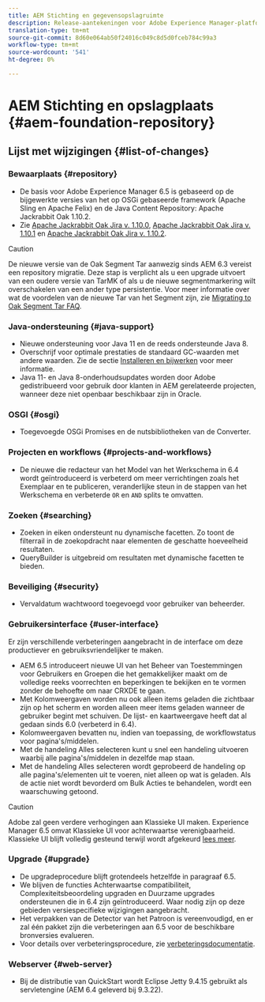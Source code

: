 ```yaml
---
title: AEM Stichting en gegevensopslagruimte
description: Release-aantekeningen voor Adobe Experience Manager-platform en -opslagplaats.
translation-type: tm+mt
source-git-commit: 8d60e064ab50f24016c049c8d5d0fceb784c99a3
workflow-type: tm+mt
source-wordcount: '541'
ht-degree: 0%

---
```



# AEM Stichting en opslagplaats {#aem-foundation-repository}

## Lijst met wijzigingen {#list-of-changes}

### Bewaarplaats {#repository}

* De basis voor Adobe Experience Manager 6.5 is gebaseerd op de bijgewerkte versies van het op OSGi gebaseerde framework (Apache Sling en Apache Felix) en de Java Content Repository: Apache Jackrabbit Oak 1.10.2.
* Zie [Apache Jackrabbit Oak Jira v. 1.10.0](https://archive.apache.org/dist/jackrabbit/oak/1.10.0/RELEASE-NOTES.txt), [Apache Jackrabbit Oak Jira v. 1.10.1](https://archive.apache.org/dist/jackrabbit/oak/1.10.1/RELEASE-NOTES.txt) en [Apache Jackrabbit Oak Jira v. 1.10.2](https://archive.apache.org/dist/jackrabbit/oak/1.10.2/RELEASE-NOTES.txt).

>[!CAUTION]
>
>De nieuwe versie van de Oak Segment Tar aanwezig sinds AEM 6.3 vereist een repository migratie. Deze stap is verplicht als u een upgrade uitvoert van een oudere versie van TarMK of als u de nieuwe segmentmarkering wilt overschakelen van een ander type persistentie. Voor meer informatie over wat de voordelen van de nieuwe Tar van het Segment zijn, zie [Migrating to Oak Segment Tar FAQ](/help/sites-deploying/revision-cleanup.md#migrating-to-oak-segment-tar).

### Java-ondersteuning {#java-support}

* Nieuwe ondersteuning voor Java 11 en de reeds ondersteunde Java 8.
* Overschrijf voor optimale prestaties de standaard GC-waarden met andere waarden. Zie de sectie [Installeren en bijwerken](/help/sites-deploying/custom-standalone-install.md) voor meer informatie.
* Java 11- en Java 8-onderhoudsupdates worden door Adobe gedistribueerd voor gebruik door klanten in AEM gerelateerde projecten, wanneer deze niet openbaar beschikbaar zijn in Oracle.

### OSGI {#osgi}

* Toegevoegde OSGi Promises en de nutsbibliotheken van de Converter.

### Projecten en workflows {#projects-and-workflows}

* De nieuwe die redacteur van het Model van het Werkschema in 6.4 wordt geïntroduceerd is verbeterd om meer verrichtingen zoals het Exemplaar en te publiceren, veranderlijke steun in de stappen van het Werkschema en verbeterde `OR` en `AND` splits te omvatten.

### Zoeken {#searching}

* Zoeken in eiken ondersteunt nu dynamische facetten. Zo toont de filterrail in de zoekopdracht naar elementen de geschatte hoeveelheid resultaten.
* QueryBuilder is uitgebreid om resultaten met dynamische facetten te bieden.

### Beveiliging {#security}

* Vervaldatum wachtwoord toegevoegd voor gebruiker van beheerder.

### Gebruikersinterface {#user-interface}

Er zijn verschillende verbeteringen aangebracht in de interface om deze productiever en gebruiksvriendelijker te maken.

* AEM 6.5 introduceert nieuwe UI van het Beheer van Toestemmingen voor Gebruikers en Groepen die het gemakkelijker maakt om de volledige reeks voorrechten en beperkingen te bekijken en te vormen zonder de behoefte om naar CRXDE te gaan.
* Met Kolomweergaven worden nu ook alleen items geladen die zichtbaar zijn op het scherm en worden alleen meer items geladen wanneer de gebruiker begint met schuiven. De lijst- en kaartweergave heeft dat al gedaan sinds 6.0 (verbeterd in 6.4).
* Kolomweergaven bevatten nu, indien van toepassing, de workflowstatus voor pagina&#39;s/middelen.
* Met de handeling Alles selecteren kunt u snel een handeling uitvoeren waarbij alle pagina&#39;s/middelen in dezelfde map staan.
* Met de handeling Alles selecteren wordt geprobeerd de handeling op alle pagina&#39;s/elementen uit te voeren, niet alleen op wat is geladen. Als de actie niet wordt bevorderd om Bulk Acties te behandelen, wordt een waarschuwing getoond.

>[!CAUTION]
>
>Adobe zal geen verdere verhogingen aan Klassieke UI maken. Experience Manager 6.5 omvat Klassieke UI voor achterwaartse verenigbaarheid. Klassieke UI blijft volledig gesteund terwijl wordt afgekeurd [lees meer](/help/sites-deploying/ui-recommendations.md).

### Upgrade {#upgrade}

* De upgradeprocedure blijft grotendeels hetzelfde in paragraaf 6.5.
* We blijven de functies Achterwaartse compatibiliteit, Complexiteitsbeoordeling upgraden en Duurzame upgrades ondersteunen die in 6.4 zijn geïntroduceerd. Waar nodig zijn op deze gebieden versiespecifieke wijzigingen aangebracht.
* Het verpakken van de Detector van het Patroon is vereenvoudigd, en er zal één pakket zijn die verbeteringen aan 6.5 voor de beschikbare bronversies evalueren.
* Voor details over verbeteringsprocedure, zie [verbeteringsdocumentatie](/help/sites-deploying/upgrade.md).

### Webserver {#web-server}

* Bij de distributie van QuickStart wordt Eclipse Jetty 9.4.15 gebruikt als servletengine (AEM 6.4 geleverd bij 9.3.22).
